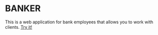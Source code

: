 # BANKER

This is a web application for bank employees that allows you to work with clients. [Try it!](https://banker-f9fc3.web.app/)
